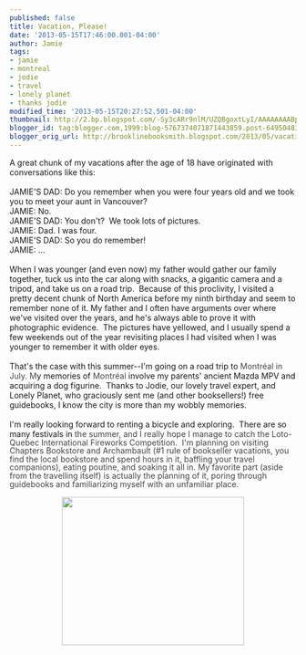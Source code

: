 ```yaml
---
published: false
title: Vacation, Please!
date: '2013-05-15T17:46:00.001-04:00'
author: Jamie
tags:
- jamie
- montreal
- jodie
- travel
- lonely planet
- thanks jodie
modified_time: '2013-05-15T20:27:52.501-04:00'
thumbnail: http://2.bp.blogspot.com/-Sy3cARr9nlM/UZQBgoxtLyI/AAAAAAAABpQ/P4LnbjLKuRU/s72-c/462F5F69-E115-4EE1-A950-CCE069EFD49E.JPG
blogger_id: tag:blogger.com,1999:blog-5767374071871443859.post-6495048375257046778
blogger_orig_url: http://brooklinebooksmith.blogspot.com/2013/05/vacation-please.html
---
```


<div>A great chunk of my vacations after the age of 18 have originated with conversations like this:&nbsp;</div><div><br /></div><div>JAMIE'S DAD: Do you remember when you were four years old and we took you to meet your aunt in Vancouver?&nbsp;</div><div>JAMIE: No.&nbsp;</div><div>JAMIE'S DAD: You don't? &nbsp;We took lots of pictures.</div><div>JAMIE: Dad. I was four.&nbsp;</div><div>JAMIE'S DAD: So you do remember!</div><div>JAMIE: ...</div><div><br /></div><div>When I was younger (and even now) my father would gather our family together, tuck us into the car along with snacks, a gigantic camera and a tripod, and take us on a road trip. &nbsp;Because of this proclivity, I visited a pretty decent chunk of North America before my ninth birthday and seem to remember none of it. My father and I often have arguments over where we've visited over the years, and he's always able to prove it with photographic evidence. &nbsp;The pictures have yellowed, and I usually spend a few weekends out of the year revisiting places I had visited when I was younger to remember it with older eyes. &nbsp;</div><div><br /></div><div>That's the case with this summer--I'm going on a road trip to&nbsp;<em style="background-color: white; color: #444444; font-style: normal; line-height: 14.545454025268555px;">Montréal in July. M</em>y memories of&nbsp;<em style="background-color: white; color: #444444; font-style: normal; line-height: 14.545454025268555px;">Montréal</em>&nbsp;involve my parents' ancient Mazda MPV and acquiring a dog figurine. &nbsp;Thanks to Jodie, our lovely travel expert, and Lonely Planet, who graciously sent me (and other booksellers!) free guidebooks, I know the city is more than my wobbly memories.&nbsp;</div><div><br /></div><div>I'm really looking forward to renting a bicycle and exploring. &nbsp;There are so many festivals in <span style="color: #444444;"><span style="line-height: 14.53125px;">the summer, and I really hope I manage to catch the Loto-Quebec International Fireworks Competition. &nbsp;I'm planning on visiting Chapters Bookstore and Archambault (#1 rule of bookseller vacations, you find the local bookstore and spend hours in it, baffling your travel companions), eating poutine, and soaking it all in. My favorite part (aside from the travelling itself) is actually the planning of it, poring through guidebooks and familiarizing myself with an unfamiliar place.&nbsp;</span></span></div><div><span style="color: #444444;"><span style="line-height: 14.53125px;"><br /></span></span></div><div class="separator" style="clear: both; text-align: center;"><a href="http://2.bp.blogspot.com/-Sy3cARr9nlM/UZQBgoxtLyI/AAAAAAAABpQ/P4LnbjLKuRU/s1600/462F5F69-E115-4EE1-A950-CCE069EFD49E.JPG" imageanchor="1" style="margin-left: 1em; margin-right: 1em;"><img border="0" height="260" src="http://2.bp.blogspot.com/-Sy3cARr9nlM/UZQBgoxtLyI/AAAAAAAABpQ/P4LnbjLKuRU/s320/462F5F69-E115-4EE1-A950-CCE069EFD49E.JPG" width="320" /></a></div><div class="separator" style="clear: both; text-align: center;"><br /></div><div><span style="color: #444444;"><span style="line-height: 14.53125px;"><br /></span></span></div>